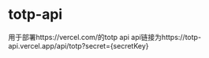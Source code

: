 # totp-api
用于部署https://vercel.com/的totp api
api链接为https://totp-api.vercel.app/api/totp?secret={secretKey}
